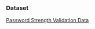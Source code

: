 ### Dataset

[Password Strength Validation Data](https://github.com/tanvipenumudy/Winter-Internship-Internity/blob/main/ML%20Projects/Password%20Strength%20Validation/data.csv)
